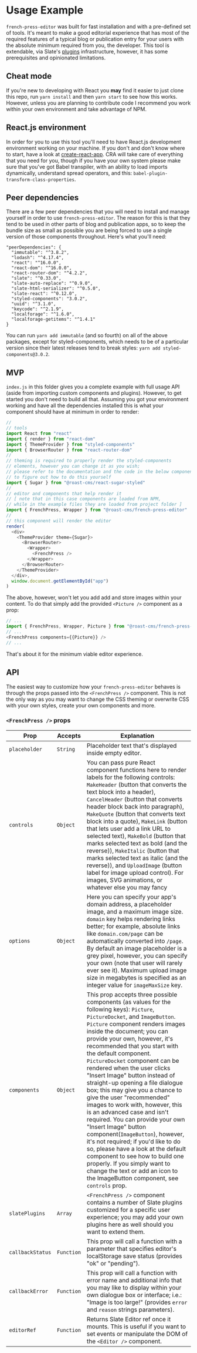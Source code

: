 # Usage Example

`french-press-editor` was built for fast installation and with a pre-defined set of tools. It's meant to make a good editorial experience that has most of the required features of a typical blog or publication entry for your users with the absolute minimum required from you, the developer. This tool is extendable, via Slate's [plugins](https://github.com/ianstormtaylor/slate/blob/master/docs/general/plugins.md) infrastructure, however, it has some prerequisites and opinionated limitations.

## Cheat mode
If you're new to developing with React you **may** find it easier to just clone this repo, run `yarn install` and then `yarn start` to see how this works. However, unless you are planning to contribute code I recommend you work within your own environment and take advantage of NPM.

## React.js environment
In order for you to use this tool you'll need to have React.js development environment working on your machine. If you don't and don't know where to start, have a look at [create-react-app](https://github.com/facebook/create-react-app). CRA will take care of everything that you need for you, though if you have your own system please make sure that you've got Babel transpiler, with an ability to load imports dynamically, understand spread operators, and this: `babel-plugin-transform-class-properties`.

## Peer dependencies
There are a few peer dependencies that you will need to install and manage yourself in order to use `french-press-editor`. The reason for this is that they tend to be used in other parts of blog and publication apps, so to keep the bundle size as small as possible you are being forced to use a single version of those components throughout. Here's what you'll need:

```
"peerDependencies": {
  "immutable": "^3.8.2",
  "lodash": "^4.17.4",
  "react": "^16.0.0",
  "react-dom": "^16.0.0",
  "react-router-dom": "^4.2.2",
  "slate": "^0.33.0",
  "slate-auto-replace": "^0.9.0",
  "slate-html-serializer": "^0.5.0",
  "slate-react": "^0.12.0",
  "styled-components": "3.0.2",
  "uuid": "^3.1.0",
  "keycode": "^2.1.9",
  "localforage": "^1.6.0",
  "localforage-getitems": "^1.4.1"
}
```
You can run `yarn add immutable` (and so fourth) on all of the above packages, except for styled-components, which needs to be of a particular version since their latest releases tend to break styles: `yarn add styled-components@3.0.2`.

## MVP
`index.js` in this folder gives you a complete example with full usage API (aside from importing custom components and plugins). However, to get started you don't need to build all that. Assuming you got your environment working and have all the dependencies installed this is what your component should have at minimum in order to render:

```javascript
//
// tools
import React from "react"
import { render } from "react-dom"
import { ThemeProvider } from "styled-components"
import { BrowserRouter } from "react-router-dom"
//
// theming is required to properly render the styled-components
// elements, however you can change it as you wish;
// please refer to the documentation and the code in the below component's repo
// to figure out how to do this yourself
import { Sugar } from "@roast-cms/react-sugar-styled"
//
// editor and components that help render it
// [ note that in this case components are loaded from NPM,
// while in the example files they are loaded from project folder ]
import { FrenchPress, Wrapper } from "@roast-cms/french-press-editor"
//
// this component will render the editor
render(
  <div>
    <ThemeProvider theme={Sugar}>
      <BrowserRouter>
        <Wrapper>
          <FrenchPress />
        </Wrapper>
      </BrowserRouter>
    </ThemeProvider>
  </div>,
  window.document.getElementById("app")
)
```
The above, however, won't let you add add and store images within your content. To do that simply add the provided `<Picture />` component as a prop:
```javascript
// ...
import { FrenchPress, Wrapper, Picture } from "@roast-cms/french-press-editor"
// ...
<FrenchPress components={{Picture}} />
// ...
```

That's about it for the minimum viable editor experience.

## API
The easiest way to customize how your `french-press-editor` behaves is through the props passed into the `<FrenchPress />` component. This is not the only way as you may want to change the CSS theming or overwrite CSS with your own styles, create your own components and more.

### `<FrenchPress />` props
Prop | Accepts | Explanation
--- | --- | ---
`placeholder` | `String` | Placeholder text that's displayed inside empty editor.
`controls` | `Object` | You can pass pure React component functions here to render labels for the following controls: `MakeHeader` (button that converts the text block into a header), `CancelHeader` (button that converts header block back into paragraph), `MakeQuote` (button that converts text block into a quote), `MakeLink` (button that lets user add a link URL to selected text), `MakeBold` (button that marks selected text as bold (and the reverse)), `MakeItalic` (button that marks selected text as italic (and the reverse)), and `UploadImage` (button label for image upload control). For images, SVG animations, or whatever else you may fancy
`options` | `Object` | Here you can specify your app's domain address, a placeholder image, and a maximum image size. `domain` key helps rendering links better; for example, absolute links like `domain.com/page` can be automatically converted into `/page`. By default an image placeholder is a grey pixel, however, you can specify your own (note that user will rarely ever see it). Maximum upload image size in megabytes is specified as an integer value for `imageMaxSize` key.
`components` | `Object` | This prop accepts three possible components (as values for the following keys): `Picture`, `PictureDocket`, and `ImageButton`. `Picture` component renders images inside the document; you can provide your own, however, it's recommended that you start with the default component. `PictureDocket` component can be rendered when the user clicks "Insert Image" button instead of straight-up opening a file dialogue box; this may give you a chance to give the user "recommended" images to work with, however, this is an advanced case and isn't required. You can provide your own "Insert Image" button component(`ImageButton`), however, it's not required; if you'd like to do so, please have a  look at the default component to see how to build one properly. If you simply want to change the text or add an icon to the ImageButton component, see `controls` prop.
`slatePlugins` | `Array` | `<FrenchPress />` component contains a number of Slate plugins customized for a specific user experience; you may add your own plugins here as well should you want to extend them.
`callbackStatus` | `Function` | This prop will call a function with a parameter that specifies editor's localStorage save status (provides "ok" or "pending").
`callbackError` | `Function` | This prop will call a function with error name and additional info that you may like to display within your own dialogue box or interface; i.e.: "Image is too large!" (provides `error` and `reason` strings parameters).
`editorRef` | `Function` | Returns Slate Editor ref once it mounts. This is useful if you want to set events or manipulate the DOM of the `<Editor />` component.
